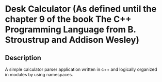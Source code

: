 # Desk Calculator (As defined until the chapter 9 of the book The C++ Programming Language from B. Stroustrup and Addison Wesley)

## Description

A simple calculator parser application written in c++ and logically organized in modules by using namespaces.
